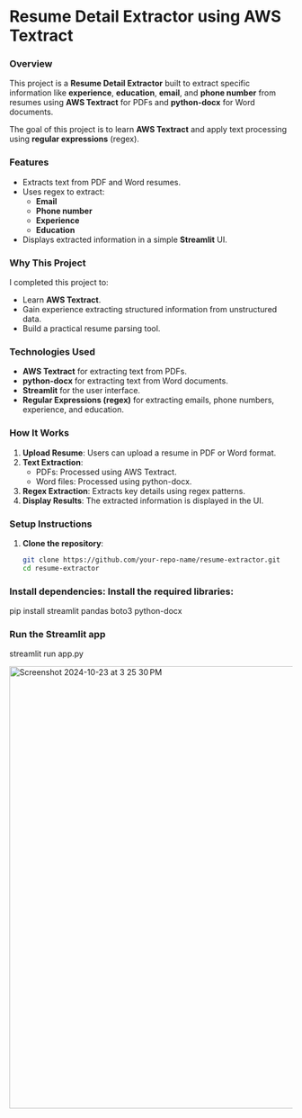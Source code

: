 # Resume Detail Extractor using AWS Textract

### Overview
This project is a **Resume Detail Extractor** built to extract specific information like **experience**, **education**, **email**, and **phone number** from resumes using **AWS Textract** for PDFs and **python-docx** for Word documents. 

The goal of this project is to learn **AWS Textract** and apply text processing using **regular expressions** (regex).

### Features
- Extracts text from PDF and Word resumes.
- Uses regex to extract:
  - **Email**
  - **Phone number**
  - **Experience**
  - **Education**
- Displays extracted information in a simple **Streamlit** UI.

### Why This Project
I completed this project to:
- Learn **AWS Textract**.
- Gain experience extracting structured information from unstructured data.
- Build a practical resume parsing tool.

### Technologies Used
- **AWS Textract** for extracting text from PDFs.
- **python-docx** for extracting text from Word documents.
- **Streamlit** for the user interface.
- **Regular Expressions (regex)** for extracting emails, phone numbers, experience, and education.

### How It Works
1. **Upload Resume**: Users can upload a resume in PDF or Word format.
2. **Text Extraction**:
   - PDFs: Processed using AWS Textract.
   - Word files: Processed using python-docx.
3. **Regex Extraction**: Extracts key details using regex patterns.
4. **Display Results**: The extracted information is displayed in the UI.

### Setup Instructions
1. **Clone the repository**:
   ```bash
   git clone https://github.com/your-repo-name/resume-extractor.git
   cd resume-extractor

### Install dependencies: Install the required libraries:

pip install streamlit pandas boto3 python-docx

### Run the Streamlit app

streamlit run app.py





<img width="786" alt="Screenshot 2024-10-23 at 3 25 30 PM" src="https://github.com/user-attachments/assets/8018ff82-f2f2-46db-8201-7eac0519a8bd">


